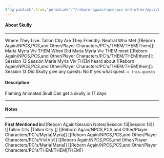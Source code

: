 ```yaml
---
{"dg-publish":true,"permalink":"/reborn-again/npcs-pcs-and-other/npcs/neutral/skully/"}
---
```



#### About Skully
---
Where They Live: Tallon City 
Are They Friendly: Neutral
Who Met [[Reborn Again/NPCS,PCS,and Other/Player Characters/PC's/THEM/THEM\|Them]]: Maria Myria Viv THEM 
When Did Maria Myria Viv THEM meet [[Reborn Again/NPCS,PCS,and Other/Player Characters/PC's/THEM/THEM\|them]]: Session 13
Session Maria Myria Viv THEM heard about [[Reborn Again/NPCS,PCS,and Other/Player Characters/PC's/THEM/THEM\|them]]: Session 13
Did Skully give any quests: No
	If yes what quest: `= this.quests`


#### Description
Flaming Animated Skull
Can get a skully in 17 days

---

#### Notes
---


**First Mentioned in:**[[Reborn Again/Session Notes/Session 13\|Session 13]]
[[Tallon City \|Tallon City ]]
[[Reborn Again/NPCS,PCS,and Other/Player Characters/PC's/Myria\|Myria]] [[Reborn Again/NPCS,PCS,and Other/Player Characters/PC's/Viv\|Viv]] [[Reborn Again/NPCS,PCS,and Other/Player Characters/PC's/Maria\|Maria]] [[Reborn Again/NPCS,PCS,and Other/Player Characters/PC's/THEM/THEM\|THEM]]

